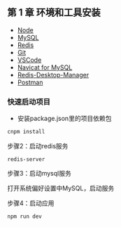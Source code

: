 ## 第 1 章 环境和工具安装

- [Node](http://nodejs.cn)
- [MySQL](https://www.mysql.com)
- [Redis](https://redis.io)
- [Git](https://git-scm.com)
- [VSCode](https://code.visualstudio.com)
- [Navicat for MySQL](http://pan.baidu.com/s/1gfgoIUB)
- [Redis-Desktop-Manager](http://pan.baidu.com/s/1jHFeS9C)
- [Postman](https://chrome.google.com/webstore/detail/postman/fhbjgbiflinjbdggehcddcbncdddomop?hl=zh-CN)

### 快速启动项目

- 安装package.json里的项目依赖包 


``` bash
cnpm install

```
步骤2：启动redis服务

```
redis-server
```

步骤3：启动mysql服务

打开系统偏好设置中MySQL，启动服务

步骤4：启动应用

``` bash
npm run dev
```